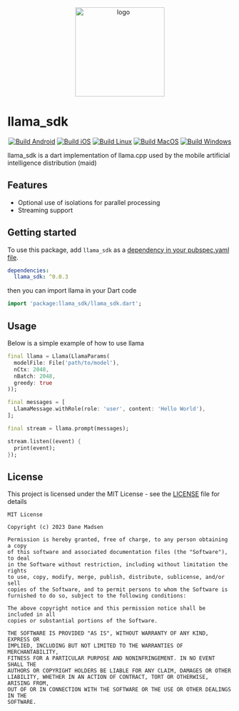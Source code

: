 <div align="center" id = "top">
  <img alt="logo" height="200px" src="https://raw.githubusercontent.com/Mobile-Artificial-Intelligence/maid/refs/heads/main/images/logo.png">
</div>

# llama_sdk

<div align="center">

[![Build Android](https://github.com/Mobile-Artificial-Intelligence/llama_sdk/actions/workflows/build-android.yml/badge.svg)](https://github.com/Mobile-Artificial-Intelligence/llama_sdk/actions/workflows/build-android.yml)
[![Build iOS](https://github.com/Mobile-Artificial-Intelligence/llama_sdk/actions/workflows/build-ios.yml/badge.svg)](https://github.com/Mobile-Artificial-Intelligence/llama_sdk/actions/workflows/build-ios.yml)
[![Build Linux](https://github.com/Mobile-Artificial-Intelligence/llama_sdk/actions/workflows/build-linux.yml/badge.svg)](https://github.com/Mobile-Artificial-Intelligence/llama_sdk/actions/workflows/build-linux.yml)
[![Build MacOS](https://github.com/Mobile-Artificial-Intelligence/llama_sdk/actions/workflows/build-macos.yml/badge.svg)](https://github.com/Mobile-Artificial-Intelligence/llama_sdk/actions/workflows/build-macos.yml)
[![Build Windows](https://github.com/Mobile-Artificial-Intelligence/llama_sdk/actions/workflows/build-windows.yml/badge.svg)](https://github.com/Mobile-Artificial-Intelligence/llama_sdk/actions/workflows/build-windows.yml)

</div>

llama_sdk is a dart implementation of llama.cpp used by the mobile artificial intelligence distribution (maid)

## Features

- Optional use of isolations for parallel processing
- Streaming support

## Getting started

To use this package, add `llama_sdk` as a [dependency in your pubspec.yaml file](https://flutter.io/platform-plugins/).

```yaml
dependencies:
  llama_sdk: ^0.0.3
```

then you can import llama in your Dart code

```dart
import 'package:llama_sdk/llama_sdk.dart';
```

## Usage

Below is a simple example of how to use llama

```dart
final llama = Llama(LlamaParams(
  modelFile: File('path/to/model'),
  nCtx: 2048, 
  nBatch: 2048,
  greedy: true
));

final messages = [
  LlamaMessage.withRole(role: 'user', content: 'Hello World'),
];

final stream = llama.prompt(messages);

stream.listen((event) {
  print(event);
});
```

## License

This project is licensed under the MIT License - see the [LICENSE](LICENSE) file for details
```
MIT License

Copyright (c) 2023 Dane Madsen

Permission is hereby granted, free of charge, to any person obtaining a copy
of this software and associated documentation files (the "Software"), to deal
in the Software without restriction, including without limitation the rights
to use, copy, modify, merge, publish, distribute, sublicense, and/or sell
copies of the Software, and to permit persons to whom the Software is
furnished to do so, subject to the following conditions:

The above copyright notice and this permission notice shall be included in all
copies or substantial portions of the Software.

THE SOFTWARE IS PROVIDED "AS IS", WITHOUT WARRANTY OF ANY KIND, EXPRESS OR
IMPLIED, INCLUDING BUT NOT LIMITED TO THE WARRANTIES OF MERCHANTABILITY,
FITNESS FOR A PARTICULAR PURPOSE AND NONINFRINGEMENT. IN NO EVENT SHALL THE
AUTHORS OR COPYRIGHT HOLDERS BE LIABLE FOR ANY CLAIM, DAMAGES OR OTHER
LIABILITY, WHETHER IN AN ACTION OF CONTRACT, TORT OR OTHERWISE, ARISING FROM,
OUT OF OR IN CONNECTION WITH THE SOFTWARE OR THE USE OR OTHER DEALINGS IN THE
SOFTWARE.
```
